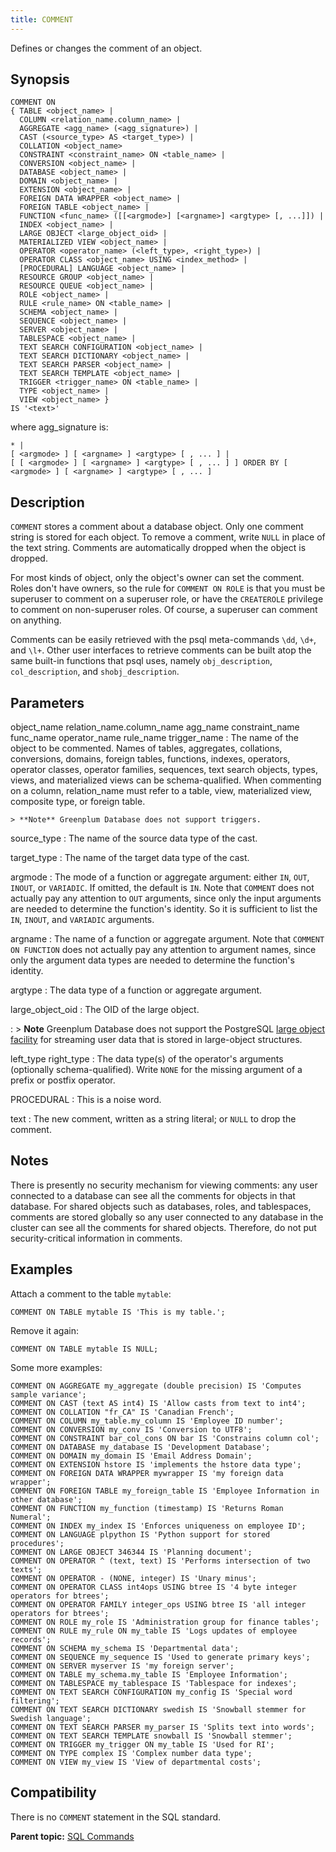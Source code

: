 ```yaml
---
title: COMMENT 
---
```


Defines or changes the comment of an object.

## <a id="section2"></a>Synopsis 

``` {#sql_command_synopsis}
COMMENT ON
{ TABLE <object_name> |
  COLUMN <relation_name.column_name> |
  AGGREGATE <agg_name> (<agg_signature>) |
  CAST (<source_type> AS <target_type>) |
  COLLATION <object_name>
  CONSTRAINT <constraint_name> ON <table_name> |
  CONVERSION <object_name> |
  DATABASE <object_name> |
  DOMAIN <object_name> |
  EXTENSION <object_name> |
  FOREIGN DATA WRAPPER <object_name> |
  FOREIGN TABLE <object_name> |
  FUNCTION <func_name> ([[<argmode>] [<argname>] <argtype> [, ...]]) |
  INDEX <object_name> |
  LARGE OBJECT <large_object_oid> |
  MATERIALIZED VIEW <object_name> |
  OPERATOR <operator_name> (<left_type>, <right_type>) |
  OPERATOR CLASS <object_name> USING <index_method> |
  [PROCEDURAL] LANGUAGE <object_name> |
  RESOURCE GROUP <object_name> |
  RESOURCE QUEUE <object_name> |
  ROLE <object_name> |
  RULE <rule_name> ON <table_name> |
  SCHEMA <object_name> |
  SEQUENCE <object_name> |
  SERVER <object_name> |
  TABLESPACE <object_name> |
  TEXT SEARCH CONFIGURATION <object_name> |
  TEXT SEARCH DICTIONARY <object_name> |
  TEXT SEARCH PARSER <object_name> |
  TEXT SEARCH TEMPLATE <object_name> |
  TRIGGER <trigger_name> ON <table_name> |
  TYPE <object_name> |
  VIEW <object_name> } 
IS '<text>'
```

where agg\_signature is:

```
* |
[ <argmode> ] [ <argname> ] <argtype> [ , ... ] |
[ [ <argmode> ] [ <argname> ] <argtype> [ , ... ] ] ORDER BY [ <argmode> ] [ <argname> ] <argtype> [ , ... ]
```

## <a id="section3"></a>Description 

`COMMENT` stores a comment about a database object. Only one comment string is stored for each object. To remove a comment, write `NULL` in place of the text string. Comments are automatically dropped when the object is dropped.

For most kinds of object, only the object's owner can set the comment. Roles don't have owners, so the rule for `COMMENT ON ROLE` is that you must be superuser to comment on a superuser role, or have the `CREATEROLE` privilege to comment on non-superuser roles. Of course, a superuser can comment on anything.

Comments can be easily retrieved with the psql meta-commands `\dd`, `\d+`, and `\l+`. Other user interfaces to retrieve comments can be built atop the same built-in functions that psql uses, namely `obj_description`, `col_description`, and `shobj_description`.

## <a id="section4"></a>Parameters 

object\_name
relation\_name.column\_name
agg\_name
constraint\_name
func\_name
operator\_name
rule\_name
trigger\_name
:   The name of the object to be commented. Names of tables, aggregates, collations, conversions, domains, foreign tables, functions, indexes, operators, operator classes, operator families, sequences, text search objects, types, views, and materialized views can be schema-qualified. When commenting on a column, relation\_name must refer to a table, view, materialized view, composite type, or foreign table.

    > **Note** Greenplum Database does not support triggers.

source\_type
:   The name of the source data type of the cast.

target\_type
:   The name of the target data type of the cast.

argmode
:   The mode of a function or aggregate argument: either `IN`, `OUT`, `INOUT`, or `VARIADIC`. If omitted, the default is `IN`. Note that `COMMENT` does not actually pay any attention to `OUT` arguments, since only the input arguments are needed to determine the function's identity. So it is sufficient to list the `IN`, `INOUT`, and `VARIADIC` arguments.

argname
:   The name of a function or aggregate argument. Note that `COMMENT ON FUNCTION` does not actually pay any attention to argument names, since only the argument data types are needed to determine the function's identity.

argtype
:   The data type of a function or aggregate argument.

large\_object\_oid
:   The OID of the large object.

:   > **Note** Greenplum Database does not support the PostgreSQL [large object facility](https://www.postgresql.org/docs/9.4/largeobjects.html) for streaming user data that is stored in large-object structures.

left\_type
right\_type
:   The data type\(s\) of the operator's arguments \(optionally schema-qualified\). Write `NONE` for the missing argument of a prefix or postfix operator.

PROCEDURAL
:   This is a noise word.

text
:   The new comment, written as a string literal; or `NULL` to drop the comment.

## <a id="section5"></a>Notes 

There is presently no security mechanism for viewing comments: any user connected to a database can see all the comments for objects in that database. For shared objects such as databases, roles, and tablespaces, comments are stored globally so any user connected to any database in the cluster can see all the comments for shared objects. Therefore, do not put security-critical information in comments.

## <a id="section6"></a>Examples 

Attach a comment to the table `mytable`:

```
COMMENT ON TABLE mytable IS 'This is my table.';
```

Remove it again:

```
COMMENT ON TABLE mytable IS NULL;
```

Some more examples:

```
COMMENT ON AGGREGATE my_aggregate (double precision) IS 'Computes sample variance';
COMMENT ON CAST (text AS int4) IS 'Allow casts from text to int4';
COMMENT ON COLLATION "fr_CA" IS 'Canadian French';
COMMENT ON COLUMN my_table.my_column IS 'Employee ID number';
COMMENT ON CONVERSION my_conv IS 'Conversion to UTF8';
COMMENT ON CONSTRAINT bar_col_cons ON bar IS 'Constrains column col';
COMMENT ON DATABASE my_database IS 'Development Database';
COMMENT ON DOMAIN my_domain IS 'Email Address Domain';
COMMENT ON EXTENSION hstore IS 'implements the hstore data type';
COMMENT ON FOREIGN DATA WRAPPER mywrapper IS 'my foreign data wrapper';
COMMENT ON FOREIGN TABLE my_foreign_table IS 'Employee Information in other database';
COMMENT ON FUNCTION my_function (timestamp) IS 'Returns Roman Numeral';
COMMENT ON INDEX my_index IS 'Enforces uniqueness on employee ID';
COMMENT ON LANGUAGE plpython IS 'Python support for stored procedures';
COMMENT ON LARGE OBJECT 346344 IS 'Planning document';
COMMENT ON OPERATOR ^ (text, text) IS 'Performs intersection of two texts';
COMMENT ON OPERATOR - (NONE, integer) IS 'Unary minus';
COMMENT ON OPERATOR CLASS int4ops USING btree IS '4 byte integer operators for btrees';
COMMENT ON OPERATOR FAMILY integer_ops USING btree IS 'all integer operators for btrees';
COMMENT ON ROLE my_role IS 'Administration group for finance tables';
COMMENT ON RULE my_rule ON my_table IS 'Logs updates of employee records';
COMMENT ON SCHEMA my_schema IS 'Departmental data';
COMMENT ON SEQUENCE my_sequence IS 'Used to generate primary keys';
COMMENT ON SERVER myserver IS 'my foreign server';
COMMENT ON TABLE my_schema.my_table IS 'Employee Information';
COMMENT ON TABLESPACE my_tablespace IS 'Tablespace for indexes';
COMMENT ON TEXT SEARCH CONFIGURATION my_config IS 'Special word filtering';
COMMENT ON TEXT SEARCH DICTIONARY swedish IS 'Snowball stemmer for Swedish language';
COMMENT ON TEXT SEARCH PARSER my_parser IS 'Splits text into words';
COMMENT ON TEXT SEARCH TEMPLATE snowball IS 'Snowball stemmer';
COMMENT ON TRIGGER my_trigger ON my_table IS 'Used for RI';
COMMENT ON TYPE complex IS 'Complex number data type';
COMMENT ON VIEW my_view IS 'View of departmental costs';
```

## <a id="section7"></a>Compatibility 

There is no `COMMENT` statement in the SQL standard.

**Parent topic:** [SQL Commands](../sql_commands/sql_ref.html)

